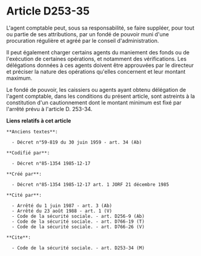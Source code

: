 # Article D253-35

L'agent comptable peut, sous sa responsabilité, se faire suppléer, pour tout ou partie de ses attributions, par un fondé de
pouvoir muni d'une procuration régulière et agréé par le conseil d'administration. 

Il peut également charger certains agents du maniement des fonds ou de l'exécution de certaines opérations, et notamment des
vérifications. Les délégations données à ces agents doivent être approuvées par le directeur et préciser la nature des
opérations qu'elles concernent et leur montant maximum. 

Le fondé de pouvoir, les caissiers ou agents ayant obtenu délégation de l'agent comptable, dans les conditions du présent
article, sont astreints à la constitution d'un cautionnement dont le montant minimum est fixé par l'arrêté prévu à l'article
D. 253-34.

**Liens relatifs à cet article**

	**Anciens textes**:

	  - Décret n°59-819 du 30 juin 1959 - art. 34 (Ab)

	**Codifié par**:

	  - Décret n°85-1354 1985-12-17

	**Créé par**:

	  - Décret n°85-1354 1985-12-17 art. 1 JORF 21 décembre 1985

	**Cité par**:

	  - Arrêté du 1 juin 1987 - art. 3 (Ab)
	  - Arrêté du 23 août 1988 - art. 1 (V)
	  - Code de la sécurité sociale. - art. D256-9 (Ab)
	  - Code de la sécurité sociale. - art. D766-19 (T)
	  - Code de la sécurité sociale. - art. D766-26 (V)

	**Cite**:

	  - Code de la sécurité sociale. - art. D253-34 (M)
